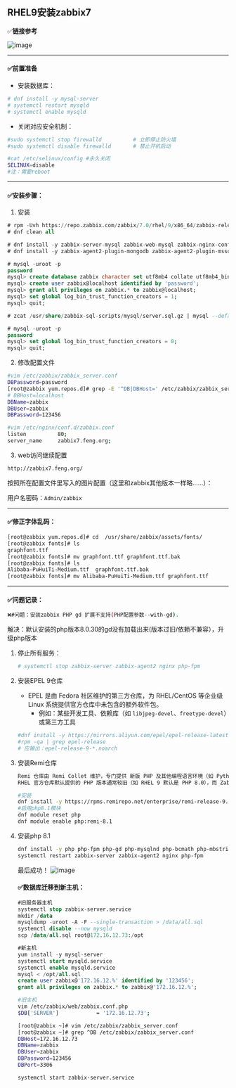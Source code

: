 ## RHEL9安装zabbix7

✅**链接参考**

[](https://www.zabbix.com/cn/download?zabbix=7.0&os_distribution=red_hat_enterprise_linux&os_version=9&components=server_frontend_agent&db=mysql&ws=nginx)

![image](https://github.com/user-attachments/assets/92cd90fd-5069-4f4d-a09e-02303890a816)

---

#### ✅**前置准备**

- 安装数据库：

```bash
# dnf install -y mysql-server
# systemctl restart mysqld
# systemctl enable mysqld
```

- 关闭对应安全机制：

```bash
#sudo systemctl stop firewalld          # 立即停止防火墙
#sudo systemctl disable firewalld       # 禁止开机启动

#cat /etc/selinux/config #永久关闭
SELINUX=disable
#注：需要reboot
```

---

#### ✅**安装步骤：**

1. 安装

```sql
# rpm -Uvh https://repo.zabbix.com/zabbix/7.0/rhel/9/x86_64/zabbix-release-latest-7.0.el9.noarch.rpm
# dnf clean all

# dnf install -y zabbix-server-mysql zabbix-web-mysql zabbix-nginx-conf zabbix-sql-scripts zabbix-selinux-policy zabbix-agent2  zabbix-get
# dnf install -y zabbix-agent2-plugin-mongodb zabbix-agent2-plugin-mssql zabbix-agent2-plugin-postgresql

# mysql -uroot -p
password
mysql> create database zabbix character set utf8mb4 collate utf8mb4_bin;
mysql> create user zabbix@localhost identified by 'password';
mysql> grant all privileges on zabbix.* to zabbix@localhost;
mysql> set global log_bin_trust_function_creators = 1;
mysql> quit;

# zcat /usr/share/zabbix-sql-scripts/mysql/server.sql.gz | mysql --default-character-set=utf8mb4 -uzabbix -p zabbix

# mysql -uroot -p
password
mysql> set global log_bin_trust_function_creators = 0;
mysql> quit;
```

2. 修改配置文件

```bash
#vim /etc/zabbix/zabbix_server.conf
DBPassword=password
[root@zabbix yum.repos.d]# grep -E '^DB|DBHost=' /etc/zabbix/zabbix_server.conf
# DBHost=localhost
DBName=zabbix
DBUser=zabbix
DBPassword=123456
```

```bash
#vim /etc/nginx/conf.d/zabbix.conf
listen          80;
server_name     zabbix7.feng.org;
```

3. web访问继续配置

```bash
http://zabbix7.feng.org/
```

按照所在配置文件里写入的图片配置（这里和zabbix其他版本一样略......）：

用户名密码：`Admin/zabbix`

---

#### ✅**修正字体乱码：**

```bash
[root@zabbix yum.repos.d]# cd  /usr/share/zabbix/assets/fonts/
[root@zabbix fonts]# ls
graphfont.ttf
[root@zabbix fonts]# mv graphfont.ttf graphfont.ttf.bak
[root@zabbix fonts]# ls
Alibaba-PuHuiTi-Medium.ttf  graphfont.ttf.bak
[root@zabbix fonts]# mv Alibaba-PuHuiTi-Medium.ttf graphfont.ttf
```

---

#### ✅**问题记录**：

```bash
❌#问题：安装zabbix PHP gd 扩展不支持(PHP配置参数--with-gd).
```

解决：默认安装的php版本8.0.30的gd没有加载出来(版本过旧/依赖不兼容），升级php版本

1. 停止所有服务：

   ```bash
   # systemctl stop zabbix-server zabbix-agent2 nginx php-fpm
   ```

2. 安装EPEL 9仓库

   - EPEL 是由 Fedora 社区维护的第三方仓库，为 RHEL/CentOS 等企业级 Linux 系统提供官方仓库中未包含的额外软件包。
     - 例如：某些开发工具、依赖库（如 `libjpeg-devel`、`freetype-devel`）或第三方工具

   ```bash
   #dnf install -y https://mirrors.aliyun.com/epel/epel-release-latest-9.noarch.rpm
   #rpm -qa | grep epel-release
   # 应输出：epel-release-9-*.noarch
   ```

3. 安装Remi仓库

   ```markdown
   Remi 仓库由 Remi Collet 维护，专门提供 新版 PHP 及其他编程语言环境（如 Python、Node.js）的软件包。
   RHEL 官方仓库默认提供的 PHP 版本通常较旧（如 RHEL 9 默认是 PHP 8.0），而 Zabbix 7.0 等新软件需要更高版本的 PHP 支持。Remi 仓库允许您在不破坏系统稳定性的情况下升级到新版 PHP。
   ```

   ```bash
   #安装
   dnf install -y https://rpms.remirepo.net/enterprise/remi-release-9.rpm
   #启用php8.1模块
   dnf module reset php
   dnf module enable php:remi-8.1
   ```

4. 安装php 8.1

   ```bash
   dnf install -y php php-fpm php-gd php-mysqlnd php-bcmath php-mbstring php-xml php-ldap
   systemctl restart zabbix-server zabbix-agent2 nginx php-fpm
   ```

   最后成功！
   ![image](https://github.com/user-attachments/assets/ff523b11-2d31-4c93-acb2-d9f8c0e1e268)

   #### ✅数据库迁移到新主机：

   ```sql
   #旧服务器主机
   systemctl stop zabbix-server.service 
   mkdir /data
   mysqldump -uroot -A -F --single-transaction > /data/all.sql
   systemctl disable --now mysqld
   scp /data/all.sql root@172.16.12.73:/opt
   
   #新主机
   yum install -y mysql-server
   systemctl start mysqld.service 
   systemctl enable mysqld.service 
   mysql < /opt/all.sql
   create user zabbix@'172.16.12.%' identified by '123456';
   grant all privileges on zabbix.* to zabbix@'172.16.12.%';
   ```

   ```bash
   #旧主机
   vim /etc/zabbix/web/zabbix.conf.php
   $DB['SERVER']			= '172.16.12.73';
   
   [root@zabbix ~]# vim /etc/zabbix/zabbix_server.conf 
   [root@zabbix ~]# grep ^DB /etc/zabbix/zabbix_server.conf
   DBHost=172.16.12.73
   DBName=zabbix
   DBUser=zabbix
   DBPassword=123456
   DBPort=3306
   
   systemctl start zabbix-server.service
   ```




